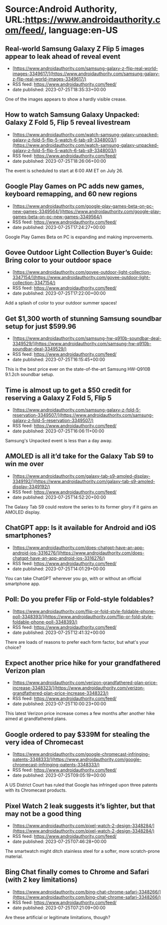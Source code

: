 # Source:Android Authority, URL:https://www.androidauthority.com/feed/, language:en-US

## Real-world Samsung Galaxy Z Flip 5 images appear to leak ahead of reveal event
 - [https://www.androidauthority.com/samsung-galaxy-z-flip-real-world-images-3349617/](https://www.androidauthority.com/samsung-galaxy-z-flip-real-world-images-3349617/)
 - RSS feed: https://www.androidauthority.com/feed/
 - date published: 2023-07-25T18:35:33+00:00

One of the images appears to show a hardly visible crease.

## How to watch Samsung Galaxy Unpacked: Galaxy Z Fold 5, Flip 5 reveal livestream
 - [https://www.androidauthority.com/watch-samsung-galaxy-unpacked-galaxy-z-fold-5-flip-5-watch-6-tab-s9-3348003/](https://www.androidauthority.com/watch-samsung-galaxy-unpacked-galaxy-z-fold-5-flip-5-watch-6-tab-s9-3348003/)
 - RSS feed: https://www.androidauthority.com/feed/
 - date published: 2023-07-25T18:26:06+00:00

The event is scheduled to start at 6:00 AM ET on July 26.

## Google Play Games on PC adds new games, keyboard remapping, and 60 new regions
 - [https://www.androidauthority.com/google-play-games-beta-on-pc-new-games-3349564/](https://www.androidauthority.com/google-play-games-beta-on-pc-new-games-3349564/)
 - RSS feed: https://www.androidauthority.com/feed/
 - date published: 2023-07-25T17:24:27+00:00

Google Play Games Beta on PC is expanding and making improvements.

## Govee Outdoor Light Collection Buyer’s Guide: Bring color to your outdoor space
 - [https://www.androidauthority.com/govee-outdoor-light-collection-3347154/](https://www.androidauthority.com/govee-outdoor-light-collection-3347154/)
 - RSS feed: https://www.androidauthority.com/feed/
 - date published: 2023-07-25T17:22:00+00:00

Add a splash of color to your outdoor summer spaces!

## Get $1,300 worth of stunning Samsung soundbar setup for just $599.96
 - [https://www.androidauthority.com/samsung-hw-q910b-soundbar-deal-3349529/](https://www.androidauthority.com/samsung-hw-q910b-soundbar-deal-3349529/)
 - RSS feed: https://www.androidauthority.com/feed/
 - date published: 2023-07-25T16:15:45+00:00

This is the best price ever on the state-of-the-art Samsung HW-Q910B 9.1.2ch soundbar setup.

## Time is almost up to get a $50 credit for reserving a Galaxy Z Fold 5, Flip 5
 - [https://www.androidauthority.com/samsung-galaxy-z-fold-5-reservation-3349507/](https://www.androidauthority.com/samsung-galaxy-z-fold-5-reservation-3349507/)
 - RSS feed: https://www.androidauthority.com/feed/
 - date published: 2023-07-25T16:06:11+00:00

Samsung's Unpacked event is less than a day away.

## AMOLED is all it’d take for the Galaxy Tab S9 to win me over
 - [https://www.androidauthority.com/galaxy-tab-s9-amoled-display-3349192/](https://www.androidauthority.com/galaxy-tab-s9-amoled-display-3349192/)
 - RSS feed: https://www.androidauthority.com/feed/
 - date published: 2023-07-25T14:52:20+00:00

The Galaxy Tab S9 could restore the series to its former glory if it gains an AMOLED display.

## ChatGPT app: Is it available for Android and iOS smartphones?
 - [https://www.androidauthority.com/does-chatgpt-have-an-app-android-ios-3316276/](https://www.androidauthority.com/does-chatgpt-have-an-app-android-ios-3316276/)
 - RSS feed: https://www.androidauthority.com/feed/
 - date published: 2023-07-25T14:01:29+00:00

You can take ChatGPT wherever you go, with or without an official smartphone app.

## Poll: Do you prefer Flip or Fold-style foldables?
 - [https://www.androidauthority.com/flip-or-fold-style-foldable-phone-poll-3348393/](https://www.androidauthority.com/flip-or-fold-style-foldable-phone-poll-3348393/)
 - RSS feed: https://www.androidauthority.com/feed/
 - date published: 2023-07-25T12:41:32+00:00

There are loads of reasons to prefer each form factor, but what's your choice?

## Expect another price hike for your grandfathered Verizon plan
 - [https://www.androidauthority.com/verizon-grandfathered-plan-price-increase-3348323/](https://www.androidauthority.com/verizon-grandfathered-plan-price-increase-3348323/)
 - RSS feed: https://www.androidauthority.com/feed/
 - date published: 2023-07-25T10:00:23+00:00

This latest Verizon price increase comes a few months after another hike aimed at grandfathered plans.

## Google ordered to pay $339M for stealing the very idea of Chromecast
 - [https://www.androidauthority.com/google-chromecast-infringing-patents-3348333/](https://www.androidauthority.com/google-chromecast-infringing-patents-3348333/)
 - RSS feed: https://www.androidauthority.com/feed/
 - date published: 2023-07-25T09:05:19+00:00

A US District Court has ruled that Google has infringed upon three patents with its Chromecast products.

## Pixel Watch 2 leak suggests it’s lighter, but that may not be a good thing
 - [https://www.androidauthority.com/pixel-watch-2-design-3348284/](https://www.androidauthority.com/pixel-watch-2-design-3348284/)
 - RSS feed: https://www.androidauthority.com/feed/
 - date published: 2023-07-25T07:46:28+00:00

The smartwatch might ditch stainless steel for a softer, more scratch-prone material.

## Bing Chat finally comes to Chrome and Safari (with 2 key limitations)
 - [https://www.androidauthority.com/bing-chat-chrome-safari-3348266/](https://www.androidauthority.com/bing-chat-chrome-safari-3348266/)
 - RSS feed: https://www.androidauthority.com/feed/
 - date published: 2023-07-25T07:21:09+00:00

Are these artificial or legitimate limitations, though?

